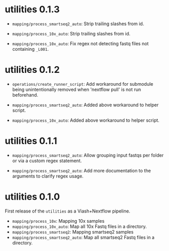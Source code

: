 # utilities 0.1.3

* `mapping/process_smartseq2_auto`: Strip trailing slashes from id.

* `mapping/process_10x_auto`: Strip trailing slashes from id.

* `mapping/process_10x_auto`: Fix regex not detecting fastq files not containing `_L001`.

# utilities 0.1.2

* `operations/create_runner_script`: Add workaround for submodule being unintentionally removed when 'nextflow pull' is not run beforehand.

* `mapping/process_smartseq2_auto`: Added above workaround to helper script.

* `mapping/process_10x_auto`: Added above workaround to helper script.

# utilities 0.1.1

* `mapping/process_smartseq2_auto`: Allow grouping input fastqs per folder or via a custom regex statement.

* `mapping/process_smartseq2_auto`: Add more documentation to the arguments to clarify regex usage.

# utilities 0.1.0

First release of the `utilities` as a Viash+Nextflow pipeline.

* `mapping/process_10x`: Mapping 10x samples
* `mapping/process_10x_auto`: Map all 10x Fastq files in a directory.
* `mapping/process_smartseq2`: Mapping smartseq2 samples
* `mapping/process_smartseq2_auto`: Map all smartseq2 Fastq files in a directory.
